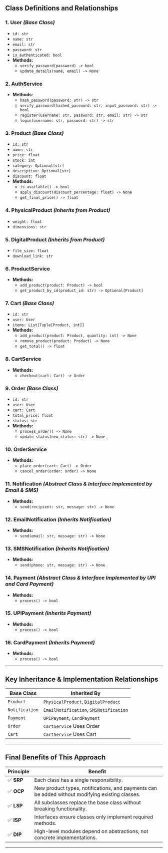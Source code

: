 ## **Class Definitions and Relationships**

### **1. User** *(Base Class)*
- `id: str`
- `name: str`
- `email: str`
- `password: str`
- `is_authenticated: bool`
- **Methods:**
  - `verify_password(password) -> bool`
  - `update_details(name, email) -> None`

### **2. AuthService**
- **Methods:**
  - `hash_password(password: str) -> str`
  - `verify_password(hashed_password: str, input_password: str) -> bool`
  - `register(username: str, password: str, email: str) -> str`
  - `login(username: str, password: str) -> str`

### **3. Product** *(Base Class)*
- `id: str`
- `name: str`
- `price: float`
- `stock: int`
- `category: Optional[str]`
- `description: Optional[str]`
- `discount: float`
- **Methods:**
  - `is_available() -> bool`
  - `apply_discount(discount_percentage: float) -> None`
  - `get_final_price() -> float`

### **4. PhysicalProduct** *(Inherits from Product)*
- `weight: float`
- `dimensions: str`

### **5. DigitalProduct** *(Inherits from Product)*
- `file_size: float`
- `download_link: str`

### **6. ProductService**
- **Methods:**
  - `add_product(product: Product) -> bool`
  - `get_product_by_id(product_id: str) -> Optional[Product]`

### **7. Cart** *(Base Class)*
- `id: str`
- `user: User`
- `items: List[Tuple[Product, int]]`
- **Methods:**
  - `add_product(product: Product, quantity: int) -> None`
  - `remove_product(product: Product) -> None`
  - `get_total() -> float`

### **8. CartService**
- **Methods:**
  - `checkout(cart: Cart) -> Order`

### **9. Order** *(Base Class)*
- `id: str`
- `user: User`
- `cart: Cart`
- `total_price: float`
- `status: str`
- **Methods:**
  - `process_order() -> None`
  - `update_status(new_status: str) -> None`

### **10. OrderService**
- **Methods:**
  - `place_order(cart: Cart) -> Order`
  - `cancel_order(order: Order) -> None`

### **11. Notification** *(Abstract Class & Interface Implemented by Email & SMS)*
- **Methods:**
  - `send(recipient: str, message: str) -> None`

### **12. EmailNotification** *(Inherits Notification)*
- **Methods:**
  - `send(email: str, message: str) -> None`

### **13. SMSNotification** *(Inherits Notification)*
- **Methods:**
  - `send(phone: str, message: str) -> None`

### **14. Payment** *(Abstract Class & Interface Implemented by UPI and Card Payment)*
- **Methods:**
  - `process() -> bool`

### **15. UPIPayment** *(Inherits Payment)*
- **Methods:**
  - `process() -> bool`

### **16. CardPayment** *(Inherits Payment)*
- **Methods:**
  - `process() -> bool`

---

## **Key Inheritance & Implementation Relationships**
| **Base Class** | **Inherited By** |
|--------------|----------------|
| `Product` | `PhysicalProduct`, `DigitalProduct` |
| `Notification` | `EmailNotification`, `SMSNotification` |
| `Payment` | `UPIPayment`, `CardPayment` |
| `Order` | `CartService` Uses Order |
| `Cart` | `CartService` Uses Cart |

---

## **Final Benefits of This Approach**
| Principle | Benefit |
|-----------|---------|
| ✅ **SRP** | Each class has a single responsibility. |
| ✅ **OCP** | New product types, notifications, and payments can be added without modifying existing classes. |
| ✅ **LSP** | All subclasses replace the base class without breaking functionality. |
| ✅ **ISP** | Interfaces ensure classes only implement required methods. |
| ✅ **DIP** | High-level modules depend on abstractions, not concrete implementations. |

---
